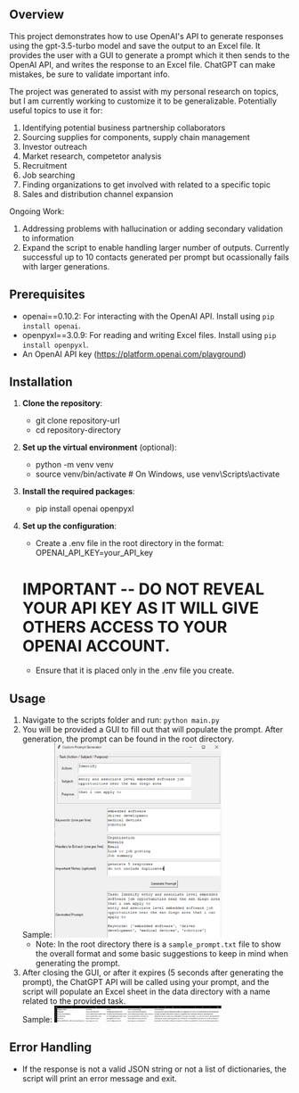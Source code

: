 ## Overview
This project demonstrates how to use OpenAI's API to generate responses using the gpt-3.5-turbo model and save the output to an Excel file. It provides the user with a GUI to generate a prompt which it then sends to the OpenAI API, and writes the response to an Excel file. ChatGPT can make mistakes, be sure to validate important info. 

The project was generated to assist with my personal research on topics, but I am currently working to customize it to be generalizable. Potentially useful topics to use it for:
1. Identifying potential business partnership collaborators
2. Sourcing supplies for components, supply chain management
3. Investor outreach
4. Market research, competetor analysis
5. Recruitment
6. Job searching
7. Finding organizations to get involved with related to a specific topic
8. Sales and distribution channel expansion

Ongoing Work:
1. Addressing problems with hallucination or adding secondary validation to information
2. Expand the script to enable handling larger number of outputs. Currently successful up to 10 contacts generated per prompt but ocassionally fails with larger generations.

## Prerequisites
- openai==0.10.2: For interacting with the OpenAI API. Install using `pip install openai`.
- openpyxl==3.0.9: For reading and writing Excel files. Install using `pip install openpyxl`.
- An OpenAI API key (https://platform.openai.com/playground)

## Installation

1. **Clone the repository**:
   - git clone repository-url
   - cd repository-directory
   
2. **Set up the virtual environment** (optional):
   - python -m venv venv
   - source venv/bin/activate  # On Windows, use venv\\Scripts\\activate
   
3. **Install the required packages**:
   - pip install openai openpyxl
   
4. **Set up the configuration**:
   - Create a .env file in the root directory in the format: OPENAI_API_KEY=your_API_key
   # IMPORTANT -- DO NOT REVEAL YOUR API KEY AS IT WILL GIVE OTHERS ACCESS TO YOUR OPENAI ACCOUNT. 
   - Ensure that it is placed only in the .env file you create.

## Usage
1. Navigate to the scripts folder and run: `python main.py`
2. You will be provided a GUI to fill out that will populate the prompt. After generation, the prompt can be found in the root directory.
   <br>Sample: <img src="images/sample_prompt_embedded_software.png" alt="Sample Prompt for Embedded Software" width="300"/>
   - Note: In the root directory there is a `sample_prompt.txt` file to show the overall format and some basic suggestions to keep in mind when generating the prompt.
3. After closing the GUI, or after it expires (5 seconds after generating the prompt), the ChatGPT API will be called using your prompt, and the script will populate an Excel sheet in the data directory with a name related to the provided task.
   <br>Sample: <img src="images/embedded_software_job_output.png" alt="Sample Prompt for Embedded Software Output" width="300"/>


## Error Handling
- If the response is not a valid JSON string or not a list of dictionaries, the script will print an error message and exit.
